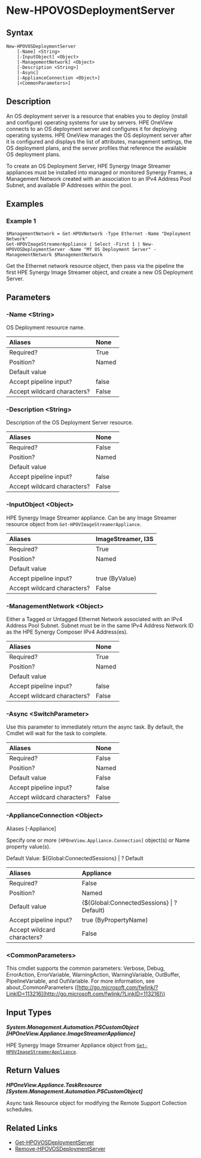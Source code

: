 ﻿---
description: Create a new HPE Synergy OS Deployment Server.
---

# New-HPOVOSDeploymentServer

## Syntax

```text
New-HPOVOSDeploymentServer
    [-Name] <String>
    [-InputObject] <Object>
    [-ManagementNetwork] <Object>
    [-Description <String>]
    [-Async]
    [-ApplianceConnection <Object>]
    [<CommonParameters>]
```

## Description

An OS deployment server is a resource that enables you to deploy (install and configure) operating systems for use by servers. HPE OneView connects to an OS deployment server and configures it for deploying operating systems.
HPE OneView manages the OS deployment server after it is configured and displays the list of attributes, management settings, the OS deployment plans, and the server profiles that reference the available OS deployment plans.

To create an OS Deployment Server, HPE Synergy Image Streamer appliances must be installed into managed or monitored Synergy Frames, a Management Network created with an association to an IPv4 Address Pool Subnet, and available IP Addresses within the pool. 

## Examples

###  Example 1 

```text
$ManagementNetwork = Get-HPOVNetwork -Type Ethernet -Name "Deployment Network"
Get-HPOVImageStreamerAppliance | Select -First 1 | New-HPOVOSDeploymentServer -Name "MY OS Deployment Server" -ManagementNetwork $ManagementNetwork
```

Get the Ethernet network resource object, then pass via the pipeline the first HPE Synergy Image Streamer object, and create a new OS Deployment Server.

## Parameters

### -Name &lt;String&gt;

OS Deployment resource name.

| Aliases | None |
| :--- | :--- |
| Required? | True |
| Position? | Named |
| Default value |  |
| Accept pipeline input? | false |
| Accept wildcard characters? | False |

### -Description &lt;String&gt;

Description of the OS Deployment Server resource.

| Aliases | None |
| :--- | :--- |
| Required? | False |
| Position? | Named |
| Default value |  |
| Accept pipeline input? | false |
| Accept wildcard characters? | False |

### -InputObject &lt;Object&gt;

HPE Synergy Image Streamer appliance.  Can be any Image Streamer resource object from `Get-HPOVImageStreamerAppliance`.

| Aliases | ImageStreamer, I3S |
| :--- | :--- |
| Required? | True |
| Position? | Named |
| Default value |  |
| Accept pipeline input? | true (ByValue) |
| Accept wildcard characters? | False |

### -ManagementNetwork &lt;Object&gt;

Either a Tagged or Untagged Ethernet Network associated with an IPv4 Address Pool Subnet.  Subnet must be in the same IPv4 Address Network ID as the HPE Synergy Composer IPv4 Address(es).

| Aliases | None |
| :--- | :--- |
| Required? | True |
| Position? | Named |
| Default value |  |
| Accept pipeline input? | false |
| Accept wildcard characters? | False |

### -Async &lt;SwitchParameter&gt;

Use this parameter to immediately return the async task.  By default, the Cmdlet will wait for the task to complete.

| Aliases | None |
| :--- | :--- |
| Required? | False |
| Position? | Named |
| Default value | False |
| Accept pipeline input? | false |
| Accept wildcard characters? | False |

### -ApplianceConnection &lt;Object&gt;

Aliases [-Appliance]

Specify one or more `[HPOneView.Appliance.Connection]` object(s) or Name property value(s).

Default Value: ${Global:ConnectedSessions} | ? Default

| Aliases | Appliance |
| :--- | :--- |
| Required? | False |
| Position? | Named |
| Default value | (${Global:ConnectedSessions} &vert; ? Default) |
| Accept pipeline input? | true (ByPropertyName) |
| Accept wildcard characters? | False |

### &lt;CommonParameters&gt;

This cmdlet supports the common parameters: Verbose, Debug, ErrorAction, ErrorVariable, WarningAction, WarningVariable, OutBuffer, PipelineVariable, and OutVariable. For more information, see about\_CommonParameters \([http://go.microsoft.com/fwlink/?LinkID=113216](http://go.microsoft.com/fwlink/?LinkID=113216)\)

## Input Types

_**System.Management.Automation.PSCustomObject [HPOneView.Appliance.ImageStreamerAppliance]**_

HPE Synergy Image Streamer Appliance object from [`Get-HPOVImageStreamerAppliance`](get-hpovimagestreamerappliance.md).

## Return Values

_**HPOneView.Appliance.TaskResource [System.Management.Automation.PSCustomObject]**_

Async task Resource object for modifying the Remote Support Collection schedules.


## Related Links

* [Get-HPOVOSDeploymentServer](get-hpovosdeploymentserver.md)
* [Remove-HPOVOSDeploymentServer](remove-hpovosdeploymentserver.md)
